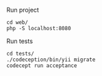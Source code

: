 Run project
```
cd web/
php -S localhost:8080
```

Run tests

```
cd tests/
./codeception/bin/yii migrate
codecept run acceptance
```